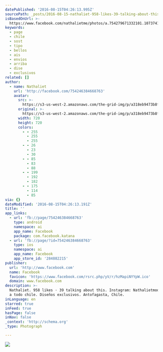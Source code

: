 ```yaml
---
datePublished: '2016-08-15T04:26:13.995Z'
sourcePath: _posts/2016-08-15-nathaliet-958-likes-39-talking-about-this-instagram-nat.md
isBasedOnUrl: >-
  https://www.facebook.com/nathalietme/photos/a.754279671332101.1073741827.754246384668763/1178553818904682/?type=3&theater
keywords:
  - page
  - chile
  - sost
  - tipo
  - bellos
  - ais
  - envios
  - arriba
  - dise
  - exclusivos
related: []
author:
  - name: Nathaliet
    url: 'http://facebook.com/754246384668763'
    avatar:
      src: >-
        https://s3-us-west-2.amazonaws.com/the-grid-img/p/a318eb9473b8f759583a74ac0d99c9052ea69d00.jpg
      original: >-
        https://s3-us-west-2.amazonaws.com/the-grid-img/p/a318eb9473b8f759583a74ac0d99c9052ea69d00.jpg
      width: 720
      height: 720
      colors:
        - - 255
          - 255
          - 255
        - - 26
          - 23
          - 30
        - - 85
          - 83
          - 88
        - - 199
          - 192
          - 182
        - - 175
          - 114
          - 85
via: {}
dateModified: '2016-08-15T04:26:13.191Z'
title: ''
app_links:
  - url: 'fb://page/754246384668763'
    type: android
    namespace: ai
    app_name: Facebook
    package: com.facebook.katana
  - url: 'fb://page/?id=754246384668763'
    type: ios
    namespace: ai
    app_name: Facebook
    app_store_id: '284882215'
publisher:
  url: 'http://www.facebook.com'
  name: Facebook
  favicon: 'https://www.facebook.com/rsrc.php/yV/r/hzMapiNYYpW.ico'
  domain: www.facebook.com
description: >-
  Nathaliet. 958 likes · 39 talking about this. Instagram: Nathalietmoda Envios
  a todo chile. Diseños exclusivos. Antofagasta, Chile.
inLanguage: en
starred: true
inFeed: true
hasPage: false
inNav: false
_context: 'http://schema.org'
_type: Photograph

---
```

![](https://s3-us-west-2.amazonaws.com/the-grid-img/p/a318eb9473b8f759583a74ac0d99c9052ea69d00.jpg)